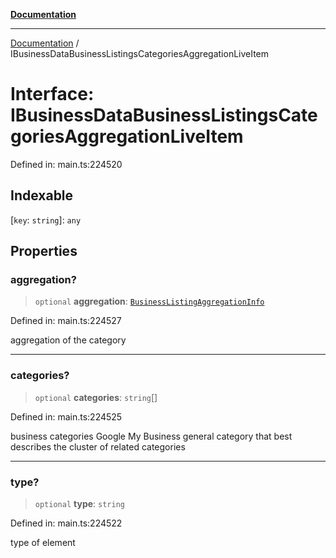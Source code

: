 [**Documentation**](../README.md)

***

[Documentation](../README.md) / IBusinessDataBusinessListingsCategoriesAggregationLiveItem

# Interface: IBusinessDataBusinessListingsCategoriesAggregationLiveItem

Defined in: main.ts:224520

## Indexable

\[`key`: `string`\]: `any`

## Properties

### aggregation?

> `optional` **aggregation**: [`BusinessListingAggregationInfo`](../classes/BusinessListingAggregationInfo.md)

Defined in: main.ts:224527

aggregation of the category

***

### categories?

> `optional` **categories**: `string`[]

Defined in: main.ts:224525

business categories
Google My Business general category that best describes the cluster of related categories

***

### type?

> `optional` **type**: `string`

Defined in: main.ts:224522

type of element
